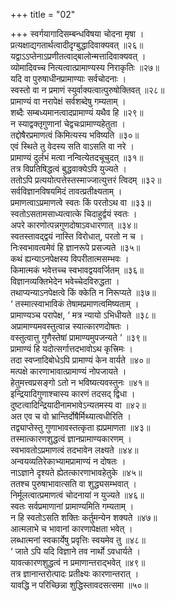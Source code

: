 +++
title = "02"

+++
स्वर्गयागादिसम्बन्धविषया चोदना मृषा ।  
प्रत्यक्षाद्यगतार्थत्वादीदृग्बुद्धादिवाक्यवत् ॥२६॥  
यद्वाऽऽप्तेनाऽप्रणीतत्वाद्बालोन्मत्तादिवाक्यवत् ।  
व्योमादिवच्च नित्यत्वात्प्रामाण्यस्य निराकृतिः ॥२७॥  
यदि वा पुरुषाधीनप्रामाण्याः सर्वचोदनाः ।  
स्वस्तो वा न प्रमाणं स्युर्वाक्यत्वात्पुरुषोक्तिवत् ॥२८॥  
प्रामाण्यं वा नरापेक्षं सर्वशब्देषु गम्यताम् ।  
शब्दैः सम्बध्यमानत्वादप्रामाण्यं यथैव हि ॥२९॥  
न स्याद्वक्तृगुणानां चेद्वचःप्रामाण्यहेतुता ।  
तद्दोषैरप्रमाणत्वं किमित्यस्य भविष्यति ॥३०॥  
एवं स्थिते तु वेदस्य सति वाऽसति वा नरे ।  
प्रामाण्यं दुर्लभं मत्वा नन्वित्येतदचूचुदत् ॥३१॥  
तत्र विप्रतिषिद्धत्वं बुद्धवाक्येऽपि युज्यते ।  
ततोऽपि प्रत्ययोत्पत्तेस्तस्माज्जात्युत्तरं त्विदम् ॥३२॥  
सर्वविज्ञानविषयमिदं तावत्प्रतीक्ष्यताम् ।  
प्रमाणत्वाऽप्रमाणत्वे स्वतः किं परतोऽथ वा ॥३३॥  
स्वतोऽसतामसाध्यत्वात्के चिदाहुर्द्वयं स्वतः ।  
अपरे कारणोत्पन्नगुणदोषाऽवधारणात् ॥३४॥  
स्वतस्तावद्द्वयं नास्ति विरोधात्, परतो न च ।  
निःस्वभावत्वमेवं हि ज्ञानरूपे प्रसज्यते ॥३५॥  
कथं ह्यन्याऽनपेक्षस्य विपरीतात्मसम्भवः ।  
किमात्मकं भवेत्तच्च स्वभावद्वयवर्जितम् ॥३६॥  
विज्ञानव्यक्तिभेदेन भवेच्चेदविरुद्धता ।  
तथाप्यन्याऽनपेक्षत्वे किं क्केति न निरूप्यते ॥३७॥  
‘ तस्मात्स्वाभाविकं तेषामप्रमाणत्वमिष्यताम् ।  
प्रामाण्यञ्च परापेक्ष, ‘ मत्र न्यायो ऽभिधीयते ॥३८॥  
अप्रामाण्यमवस्तुत्वान्न स्यात्कारणदोषतः ।  
वस्तुत्वात्तु गुणैस्तेषां प्रामाण्यमुपजन्यते ’ ॥३९॥  
प्रामाण्यं हि यदोत्सर्गात्तदभावोऽथ कृत्त्रिमः ।  
तदा स्वप्नादिबोधेऽपि प्रामाण्यं केन वार्यते ॥४०॥  
मत्पक्षे कारणाभावात्प्रामाण्यं नोपजायते ।  
हेतुमत्त्वप्रसङ्गो ऽतो न भविष्यत्यवस्तुनः ॥४१॥  
इन्द्रियादिगुणाश्चास्य कारणं तदसद् द्विधा ।  
दुष्टत्वादिन्द्रियादीनामभावेऽन्यतमस्य वा ॥४२॥  
अत एव च वो भ्रान्तिर्दोषैर्मिथ्यात्वधीरिति ।  
तद्व्याप्तेस्तु गुणाभावस्तत्कृता ह्यप्रमाणता ॥४३॥  
तस्मात्कारणशुद्धत्वं ज्ञानप्रामाण्यकारणम् ।  
स्वभावतोऽप्रमाणत्वं तदभावेन लक्ष्यते ॥४४॥  
अन्वयव्यतिरेकाभ्यामप्रामाण्यं न दोषतः ।  
नाऽज्ञाने दृश्यते ह्येतत्कारणाभावहेतुके ॥४५॥  
ततश्च पुरुषाभावात्सति वा शुद्ध्यसम्भवात् ।  
निर्मूलत्वात्प्रमाणत्वं चोदनायां न युज्यते ॥४६॥  
स्वतः सर्वप्रमाणानां प्रामाण्यमिति गम्यताम् ।  
न हि स्वतोऽसति शक्तिः कर्तुमन्येन शक्यते ॥४७॥  
आत्मलाभे च भावानां कारणापेक्षता भवेत् ।  
लब्धात्मनां स्वकार्येषु प्रवृत्तिः स्वयमेव तु ॥४८॥  
‘ जाते ऽपि यदि विज्ञाने तव नार्थो ऽवधार्यते ।  
यावत्कारणशुद्धत्वं न प्रमाणान्तराद्भवेत् ॥४९॥  
तत्र ज्ञानान्तरोत्पादः प्रतीक्ष्यः कारणान्तरात् ।  
यावद्धि न परिच्छिन्ना शुद्धिस्तावदसत्समा ॥५०॥  
    
